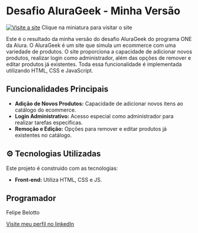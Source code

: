 # Desafio AluraGeek - Minha Versão

[![Visite a site](https://a.imagem.app/ohOXY3.png)](https://alurageek-nu.vercel.app/)
Clique na miniatura para visitar o site

Este é o resultado da minha versão do desafio AluraGeek do programa ONE da Alura. O AluraGeek é um site que simula um ecommerce com uma variedade de produtos. O site proporciona a capacidade de adicionar novos produtos, realizar login como administrador, além das opções de remover e editar produtos já existentes. Toda essa funcionalidade é implementada utilizando HTML, CSS e JavaScript.

## Funcionalidades Principais

- **Adição de Novos Produtos:** Capacidade de adicionar novos itens ao catálogo do ecommerce.
- **Login Administrativo:** Acesso especial como administrador para realizar tarefas específicas.
- **Remoção e Edição:** Opções para remover e editar produtos já existentes no catálogo.

## :gear: Tecnologias Utilizadas

Este projeto é construído com as tecnologias:

- **Front-end:** Utiliza HTML, CSS e JS.

##  Programador 

Felipe Belotto 

[ Visite meu perfil no linkedIn ](https://www.linkedin.com/in/felipe-belotto-a34738185/)

